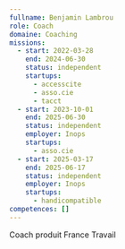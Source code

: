 ```yaml
---
fullname: Benjamin Lambrou
role: Coach
domaine: Coaching
missions:
  - start: 2022-03-28
    end: 2024-06-30
    status: independent
    startups:
      - accesscite
      - asso.cie
      - tacct
  - start: 2023-10-01
    end: 2025-06-30
    status: independent
    employer: Inops
    startups:
      - asso.cie
  - start: 2025-03-17
    end: 2025-06-17
    status: independent
    employer: Inops
    startups:
      - handicompatible
competences: []
---
```

Coach produit France Travail